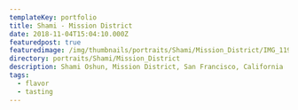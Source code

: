 ```yaml
---
templateKey: portfolio
title: Shami - Mission District
date: 2018-11-04T15:04:10.000Z
featuredpost: true
featuredimage: /img/thumbnails/portraits/Shami/Mission_District/IMG_1197_retouched.jpg
directory: portraits/Shami/Mission_District
description: Shami Oshun, Mission District, San Francisco, California
tags:
  - flavor
  - tasting
---
```

